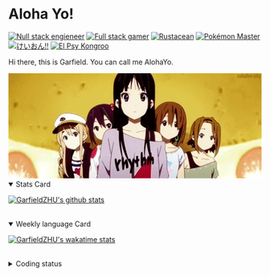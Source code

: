 # Aloha Yo!

[![Null stack engieneer](https://img.shields.io/badge/-Null_stack_engineer-a890f0)](https://github.com/GarfieldZHU)
[![Full stack gamer](https://img.shields.io/badge/-Full_stack_gamer-78c850)](https://steamcommunity.com/profiles/76561198092274492/)
[![Rustacean](https://img.shields.io/badge/-Rustacean-f74c00)](https://www.rust-lang.org/)
[![Pokémon Master](https://img.shields.io/badge/-Pokémon_Master-f8d030)](https://www.pokemon.com/us/pokedex/)
[![けいおん!!](https://img.shields.io/badge/-けいおん!!-f85888)](https://ja.wikipedia.org/wiki/%E6%94%BE%E8%AA%B2%E5%BE%8C%E3%83%86%E3%82%A3%E3%83%BC%E3%82%BF%E3%82%A4%E3%83%A0_(%E3%82%A2%E3%83%AB%E3%83%90%E3%83%A0))
[![El Psy Kongroo](https://img.shields.io/badge/-El_Psy_Kongroo-6890f0)](https://mzh.moegirl.org.cn/zh-hans/El_psy_congroo)


Hi there, this is Garfield. You can call me AlohaYo. 

<img width="640" src="https://raw.githubusercontent.com/GarfieldZHU/GarfieldZHU/master/assets/k-on-5.webp" />


<details open>
<summary>Stats Card</summary>
 
[![GarfieldZHU's github stats](https://github-readme-stats.vercel.app/api?username=GarfieldZHU&show_icons=true&theme=tokyonight)](https://github.com/anuraghazra/github-readme-stats)
 
</details>

<br/>

<details open>
<summary>Weekly language Card</summary>
 
[![GarfieldZHU's wakatime stats](https://github-readme-stats.vercel.app/api/wakatime?username=AlohaYo&theme=nightowl&layout=compact)](https://github.com/GarfieldZHU/GarfieldZHU)


<br/>

</details>

<details>

<summary>Coding status</summary>

<br/>

<!--START_SECTION:waka-->
**🐱 My GitHub Data** 

> 🏆 507 Contributions in the Year 2021
 > 
> 📦 492.3 kB Used in GitHub's Storage 
 > 
> 🚫 Not Opted to Hire
 > 
> 📜 64 Public Repositories 
 > 
> 🔑 36 Private Repositories  
 > 
**I'm a Night 🦉** 

```text
🌞 Morning    96 commits     ████░░░░░░░░░░░░░░░░░░░░░   15.87% 
🌆 Daytime    184 commits    ███████░░░░░░░░░░░░░░░░░░   30.41% 
🌃 Evening    234 commits    █████████░░░░░░░░░░░░░░░░   38.68% 
🌙 Night      91 commits     ███░░░░░░░░░░░░░░░░░░░░░░   15.04%

```


📊 **This Week I Spent My Time On** 

```text
💬 Programming Languages: 
TypeScript               9 hrs 27 mins       █████████████░░░░░░░░░░░░   51.61% 
Java                     4 hrs 11 mins       █████░░░░░░░░░░░░░░░░░░░░   22.87% 
SCSS                     1 hr 39 mins        ██░░░░░░░░░░░░░░░░░░░░░░░   9.07% 
JSON                     1 hr 5 mins         █░░░░░░░░░░░░░░░░░░░░░░░░   5.92% 
JavaScript               18 mins             ░░░░░░░░░░░░░░░░░░░░░░░░░   1.7%

🔥 Editors: 
VS Code                  13 hrs 41 mins      ██████████████████░░░░░░░   74.78% 
IntelliJ                 4 hrs 37 mins       ██████░░░░░░░░░░░░░░░░░░░   25.22%

💻 Operating System: 
Mac                      13 hrs 25 mins      ██████████████████░░░░░░░   73.3% 
Windows                  4 hrs 53 mins       ██████░░░░░░░░░░░░░░░░░░░   26.7%

```


 Last Updated on 17/10/2021
<!--END_SECTION:waka-->

</details>

